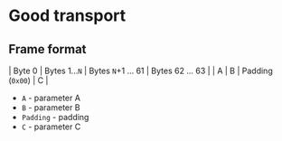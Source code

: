 # Good transport

## Frame format

| Byte 0 | Bytes 1...`N` | Bytes `N`+1 ... 61 | Bytes 62 ... 63 |
|  A     |   B           | Padding (`0x00`)   | C               |

- `A` - parameter A
- `B` - parameter B
- `Padding` - padding
- `C` - parameter C

